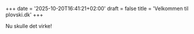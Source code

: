 +++
date = '2025-10-20T16:41:21+02:00'
draft = false
title = 'Velkommen til plovski.dk'
+++

Nu skulle det virke!